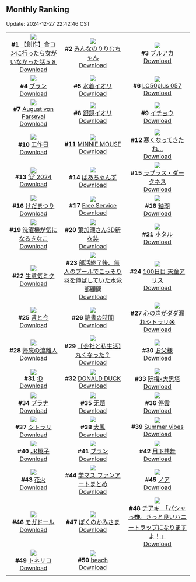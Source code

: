 ## Monthly Ranking
Update: 2024-12-27 22:42:46 CST

|      |      |      |
| :----: | :----: | :----: |
| ![](https://i.pixiv.re/c/240x480/img-master/img/2024/11/29/00/00/27/124719171_p0_master1200.jpg)<br>**#1** [【創作】合コンに行ったら女がいなかった話５８](https://www.pixiv.net/artworks/124719171)<br>[Download](https://i.pixiv.re/img-original/img/2024/11/29/00/00/27/124719171_p0.png) | ![](https://i.pixiv.re/c/240x480/img-master/img/2024/11/29/00/00/17/124719109_p0_master1200.jpg)<br>**#2** [みんなのりりむちゃん](https://www.pixiv.net/artworks/124719109)<br>[Download](https://i.pixiv.re/img-original/img/2024/11/29/00/00/17/124719109_p0.jpg) | ![](https://i.pixiv.re/c/240x480/img-master/img/2024/11/29/20/15/16/124719594_p0_master1200.jpg)<br>**#3** [ブルアカ](https://www.pixiv.net/artworks/124719594)<br>[Download](https://i.pixiv.re/img-original/img/2024/11/29/20/15/16/124719594_p0.jpg) |
| ![](https://i.pixiv.re/c/240x480/img-master/img/2024/11/29/00/00/24/124719150_p0_master1200.jpg)<br>**#4** [ブラン](https://www.pixiv.net/artworks/124719150)<br>[Download](https://i.pixiv.re/img-original/img/2024/11/29/00/00/24/124719150_p0.jpg) | ![](https://i.pixiv.re/c/240x480/img-master/img/2024/11/29/03/29/09/124721746_p0_master1200.jpg)<br>**#5** [水着イオリ](https://www.pixiv.net/artworks/124721746)<br>[Download](https://i.pixiv.re/img-original/img/2024/11/29/03/29/09/124721746_p0.png) | ![](https://i.pixiv.re/c/240x480/img-master/img/2024/11/29/00/31/48/124720560_p0_master1200.jpg)<br>**#6** [LC50plus 057](https://www.pixiv.net/artworks/124720560)<br>[Download](https://i.pixiv.re/img-original/img/2024/11/29/00/31/48/124720560_p0.jpg) |
| ![](https://i.pixiv.re/c/240x480/img-master/img/2024/11/29/21/06/41/124741987_p0_master1200.jpg)<br>**#7** [August von Parseval](https://www.pixiv.net/artworks/124741987)<br>[Download](https://i.pixiv.re/img-original/img/2024/11/29/21/06/41/124741987_p0.png) | ![](https://i.pixiv.re/c/240x480/img-master/img/2024/11/29/00/42/47/124720833_p0_master1200.jpg)<br>**#8** [銀鏡イオリ](https://www.pixiv.net/artworks/124720833)<br>[Download](https://i.pixiv.re/img-original/img/2024/11/29/00/42/47/124720833_p0.jpg) | ![](https://i.pixiv.re/c/240x480/img-master/img/2024/11/29/00/15/15/124719914_p0_master1200.jpg)<br>**#9** [イチョウ](https://www.pixiv.net/artworks/124719914)<br>[Download](https://i.pixiv.re/img-original/img/2024/11/29/00/15/15/124719914_p0.png) |
| ![](https://i.pixiv.re/c/240x480/img-master/img/2024/11/29/00/00/24/124719149_p0_master1200.jpg)<br>**#10** [工作日](https://www.pixiv.net/artworks/124719149)<br>[Download](https://i.pixiv.re/img-original/img/2024/11/29/00/00/24/124719149_p0.jpg) | ![](https://i.pixiv.re/c/240x480/img-master/img/2024/11/28/00/00/48/124691127_p0_master1200.jpg)<br>**#11** [MINNIE MOUSE](https://www.pixiv.net/artworks/124691127)<br>[Download](https://i.pixiv.re/img-original/img/2024/11/28/00/00/48/124691127_p0.png) | ![](https://i.pixiv.re/c/240x480/img-master/img/2024/11/29/00/05/09/124719551_p0_master1200.jpg)<br>**#12** [寒くなってきたね…](https://www.pixiv.net/artworks/124719551)<br>[Download](https://i.pixiv.re/img-original/img/2024/11/29/00/05/09/124719551_p0.jpg) |
| ![](https://i.pixiv.re/c/240x480/img-master/img/2024/11/29/08/35/40/124727337_p0_master1200.jpg)<br>**#13** [🐮 2024](https://www.pixiv.net/artworks/124727337)<br>[Download](https://i.pixiv.re/img-original/img/2024/11/29/08/35/40/124727337_p0.png) | ![](https://i.pixiv.re/c/240x480/img-master/img/2024/11/28/00/00/12/124690985_p0_master1200.jpg)<br>**#14** [ばあちゃんず](https://www.pixiv.net/artworks/124690985)<br>[Download](https://i.pixiv.re/img-original/img/2024/11/28/00/00/12/124690985_p0.jpg) | ![](https://i.pixiv.re/c/240x480/img-master/img/2024/11/29/00/00/16/124719096_p0_master1200.jpg)<br>**#15** [ラプラス・ダークネス](https://www.pixiv.net/artworks/124719096)<br>[Download](https://i.pixiv.re/img-original/img/2024/11/29/00/00/16/124719096_p0.png) |
| ![](https://i.pixiv.re/c/240x480/img-master/img/2024/11/30/15/15/44/124765533_p0_master1200.jpg)<br>**#16** [けだまつり](https://www.pixiv.net/artworks/124765533)<br>[Download](https://i.pixiv.re/img-original/img/2024/11/30/15/15/44/124765533_p0.jpg) | ![](https://i.pixiv.re/c/240x480/img-master/img/2024/11/30/17/56/34/124769276_p0_master1200.jpg)<br>**#17** [Free Service](https://www.pixiv.net/artworks/124769276)<br>[Download](https://i.pixiv.re/img-original/img/2024/11/30/17/56/34/124769276_p0.jpg) | ![](https://i.pixiv.re/c/240x480/img-master/img/2024/11/29/03/05/57/124723565_p0_master1200.jpg)<br>**#18** [釉瑚](https://www.pixiv.net/artworks/124723565)<br>[Download](https://i.pixiv.re/img-original/img/2024/11/29/03/05/57/124723565_p0.jpg) |
| ![](https://i.pixiv.re/c/240x480/img-master/img/2024/11/29/10/30/01/124728753_p0_master1200.jpg)<br>**#19** [洗濯機が気になるきなこ](https://www.pixiv.net/artworks/124728753)<br>[Download](https://i.pixiv.re/img-original/img/2024/11/29/10/30/01/124728753_p0.jpg) | ![](https://i.pixiv.re/c/240x480/img-master/img/2024/11/30/00/00/20/124748280_p0_master1200.jpg)<br>**#20** [葉加瀬さん3D新衣装](https://www.pixiv.net/artworks/124748280)<br>[Download](https://i.pixiv.re/img-original/img/2024/11/30/00/00/20/124748280_p0.png) | ![](https://i.pixiv.re/c/240x480/img-master/img/2024/11/29/04/11/26/124724326_p0_master1200.jpg)<br>**#21** [ホタル](https://www.pixiv.net/artworks/124724326)<br>[Download](https://i.pixiv.re/img-original/img/2024/11/29/04/11/26/124724326_p0.png) |
| ![](https://i.pixiv.re/c/240x480/img-master/img/2024/11/28/20/00/06/124711038_p0_master1200.jpg)<br>**#22** [生意気ミク](https://www.pixiv.net/artworks/124711038)<br>[Download](https://i.pixiv.re/img-original/img/2024/11/28/20/00/06/124711038_p0.jpg) | ![](https://i.pixiv.re/c/240x480/img-master/img/2024/11/30/20/44/44/124774771_p0_master1200.jpg)<br>**#23** [部活終了後、無人のプールでこっそり羽を伸ばしていた水泳部顧問](https://www.pixiv.net/artworks/124774771)<br>[Download](https://i.pixiv.re/img-original/img/2024/11/30/20/44/44/124774771_p0.jpg) | ![](https://i.pixiv.re/c/240x480/img-master/img/2024/11/27/00/00/42/124662903_p0_master1200.jpg)<br>**#24** [100日目 天童アリス](https://www.pixiv.net/artworks/124662903)<br>[Download](https://i.pixiv.re/img-original/img/2024/11/27/00/00/42/124662903_p0.png) |
| ![](https://i.pixiv.re/c/240x480/img-master/img/2024/11/29/12/43/21/124730680_p0_master1200.jpg)<br>**#25** [昔と今](https://www.pixiv.net/artworks/124730680)<br>[Download](https://i.pixiv.re/img-original/img/2024/11/29/12/43/21/124730680_p0.jpg) | ![](https://i.pixiv.re/c/240x480/img-master/img/2024/11/29/07/30/01/124726532_p0_master1200.jpg)<br>**#26** [読書の時間](https://www.pixiv.net/artworks/124726532)<br>[Download](https://i.pixiv.re/img-original/img/2024/11/29/07/30/01/124726532_p0.jpg) | ![](https://i.pixiv.re/c/240x480/img-master/img/2024/11/30/21/14/16/124776054_p0_master1200.jpg)<br>**#27** [心の声がダダ漏れシトラリ☀️](https://www.pixiv.net/artworks/124776054)<br>[Download](https://i.pixiv.re/img-original/img/2024/11/30/21/14/16/124776054_p0.jpg) |
| ![](https://i.pixiv.re/c/240x480/img-master/img/2024/11/27/00/00/18/124662805_p0_master1200.jpg)<br>**#28** [帰忘の流離人](https://www.pixiv.net/artworks/124662805)<br>[Download](https://i.pixiv.re/img-original/img/2024/11/27/00/00/18/124662805_p0.jpg) | ![](https://i.pixiv.re/c/240x480/img-master/img/2024/12/06/05/16/41/124729977_p0_master1200.jpg)<br>**#29** [【会社と私生活】丸くなった？](https://www.pixiv.net/artworks/124729977)<br>[Download](https://i.pixiv.re/img-original/img/2024/12/06/05/16/41/124729977_p0.jpg) | ![](https://i.pixiv.re/c/240x480/img-master/img/2024/12/01/00/09/53/124783411_p0_master1200.jpg)<br>**#30** [お父様](https://www.pixiv.net/artworks/124783411)<br>[Download](https://i.pixiv.re/img-original/img/2024/12/01/00/09/53/124783411_p0.jpg) |
| ![](https://i.pixiv.re/c/240x480/img-master/img/2024/11/29/13/37/12/124731538_p0_master1200.jpg)<br>**#31** [:D](https://www.pixiv.net/artworks/124731538)<br>[Download](https://i.pixiv.re/img-original/img/2024/11/29/13/37/12/124731538_p0.jpg) | ![](https://i.pixiv.re/c/240x480/img-master/img/2024/11/30/00/00/47/124748386_p0_master1200.jpg)<br>**#32** [DONALD DUCK](https://www.pixiv.net/artworks/124748386)<br>[Download](https://i.pixiv.re/img-original/img/2024/11/30/00/00/47/124748386_p0.png) | ![](https://i.pixiv.re/c/240x480/img-master/img/2024/12/01/18/04/06/124805348_p0_master1200.jpg)<br>**#33** [阮梅x大黑塔](https://www.pixiv.net/artworks/124805348)<br>[Download](https://i.pixiv.re/img-original/img/2024/12/01/18/04/06/124805348_p0.jpg) |
| ![](https://i.pixiv.re/c/240x480/img-master/img/2024/11/29/00/00/06/124719032_p0_master1200.jpg)<br>**#34** [プラナ](https://www.pixiv.net/artworks/124719032)<br>[Download](https://i.pixiv.re/img-original/img/2024/11/29/00/00/06/124719032_p0.png) | ![](https://i.pixiv.re/c/240x480/img-master/img/2024/11/29/21/35/30/124742931_p0_master1200.jpg)<br>**#35** [无题](https://www.pixiv.net/artworks/124742931)<br>[Download](https://i.pixiv.re/img-original/img/2024/11/29/21/35/30/124742931_p0.jpg) | ![](https://i.pixiv.re/c/240x480/img-master/img/2024/11/29/20/55/24/124741496_p0_master1200.jpg)<br>**#36** [停雲](https://www.pixiv.net/artworks/124741496)<br>[Download](https://i.pixiv.re/img-original/img/2024/11/29/20/55/24/124741496_p0.jpg) |
| ![](https://i.pixiv.re/c/240x480/img-master/img/2024/11/29/17/01/21/124734822_p0_master1200.jpg)<br>**#37** [シトラリ](https://www.pixiv.net/artworks/124734822)<br>[Download](https://i.pixiv.re/img-original/img/2024/11/29/17/01/21/124734822_p0.jpg) | ![](https://i.pixiv.re/c/240x480/img-master/img/2024/11/28/19/19/46/124709961_p0_master1200.jpg)<br>**#38** [大鳳](https://www.pixiv.net/artworks/124709961)<br>[Download](https://i.pixiv.re/img-original/img/2024/11/28/19/19/46/124709961_p0.jpg) | ![](https://i.pixiv.re/c/240x480/img-master/img/2024/11/29/00/00/01/124719003_p0_master1200.jpg)<br>**#39** [Summer vibes](https://www.pixiv.net/artworks/124719003)<br>[Download](https://i.pixiv.re/img-original/img/2024/11/29/00/00/01/124719003_p0.jpg) |
| ![](https://i.pixiv.re/c/240x480/img-master/img/2024/11/29/14/41/34/124732546_p0_master1200.jpg)<br>**#40** [JK桃子](https://www.pixiv.net/artworks/124732546)<br>[Download](https://i.pixiv.re/img-original/img/2024/11/29/14/41/34/124732546_p0.png) | ![](https://i.pixiv.re/c/240x480/img-master/img/2024/11/28/20/28/52/124711882_p0_master1200.jpg)<br>**#41** [ブラン](https://www.pixiv.net/artworks/124711882)<br>[Download](https://i.pixiv.re/img-original/img/2024/11/28/20/28/52/124711882_p0.jpg) | ![](https://i.pixiv.re/c/240x480/img-master/img/2024/11/29/01/16/05/124721673_p0_master1200.jpg)<br>**#42** [月下共舞](https://www.pixiv.net/artworks/124721673)<br>[Download](https://i.pixiv.re/img-original/img/2024/11/29/01/16/05/124721673_p0.jpg) |
| ![](https://i.pixiv.re/c/240x480/img-master/img/2024/12/01/20/21/11/124809803_p0_master1200.jpg)<br>**#43** [花火](https://www.pixiv.net/artworks/124809803)<br>[Download](https://i.pixiv.re/img-original/img/2024/12/01/20/21/11/124809803_p0.png) | ![](https://i.pixiv.re/c/240x480/img-master/img/2024/11/27/19/49/48/124682584_p0_master1200.jpg)<br>**#44** [学マス ファンアートまとめ](https://www.pixiv.net/artworks/124682584)<br>[Download](https://i.pixiv.re/img-original/img/2024/11/27/19/49/48/124682584_p0.png) | ![](https://i.pixiv.re/c/240x480/img-master/img/2024/11/27/15/31/32/124676748_p0_master1200.jpg)<br>**#45** [ノア](https://www.pixiv.net/artworks/124676748)<br>[Download](https://i.pixiv.re/img-original/img/2024/11/27/15/31/32/124676748_p0.png) |
| ![](https://i.pixiv.re/c/240x480/img-master/img/2024/11/27/22/00/07/124686704_p0_master1200.jpg)<br>**#46** [モガドール](https://www.pixiv.net/artworks/124686704)<br>[Download](https://i.pixiv.re/img-original/img/2024/11/27/22/00/07/124686704_p0.jpg) | ![](https://i.pixiv.re/c/240x480/img-master/img/2024/11/29/00/00/41/124719226_p0_master1200.jpg)<br>**#47** [ぼくのかみさま](https://www.pixiv.net/artworks/124719226)<br>[Download](https://i.pixiv.re/img-original/img/2024/11/29/00/00/41/124719226_p0.png) | ![](https://i.pixiv.re/c/240x480/img-master/img/2024/12/01/08/00/05/124791808_p0_master1200.jpg)<br>**#48** [チアキ　「パシャっ📷。きっと良いハニートラップになりますよ！」](https://www.pixiv.net/artworks/124791808)<br>[Download](https://i.pixiv.re/img-original/img/2024/12/01/08/00/05/124791808_p0.jpg) |
| ![](https://i.pixiv.re/c/240x480/img-master/img/2024/11/30/20/46/57/124774856_p0_master1200.jpg)<br>**#49** [トネリコ](https://www.pixiv.net/artworks/124774856)<br>[Download](https://i.pixiv.re/img-original/img/2024/11/30/20/46/57/124774856_p0.jpg) | ![](https://i.pixiv.re/c/240x480/img-master/img/2024/11/30/03/29/34/124753910_p0_master1200.jpg)<br>**#50** [beach](https://www.pixiv.net/artworks/124753910)<br>[Download](https://i.pixiv.re/img-original/img/2024/11/30/03/29/34/124753910_p0.png) |
|      |
